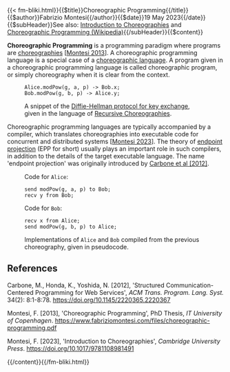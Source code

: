 <!-- --> {{< fm-bliki.html}}{{$title}}Choreographic Programming{{/title}}{{$author}}Fabrizio Montesi{{/author}}{{$date}}19 May 2023{{/date}}{{$subHeader}}See also: <a href="/introduction-to-choreographies">Introduction to Choreographies</a> and <a href="https://en.wikipedia.org/wiki/Choreographic_programming">Choreographic Programming (Wikipedia)</a>{{/subHeader}}{{$content}}

**Choreographic Programming** is a programming paradigm where programs are [choreographies](Choreographies) [[Montesi 2013](#M13p)].
A choreographic programming language is a special case of a [choreographic language](ChoreographicLanguage).
A program given in a choreographic programming language is called choreographic program, or simply choreography when it is clear from the context.

<figure class="bliki-figure">

```
Alice.modPow(g, a, p) -> Bob.x;
Bob.modPow(g, b, p) -> Alice.y;
```

<figcaption>

A snippet of the [Diffie-Hellman protocol for key exchange](https://en.wikipedia.org/wiki/Diffie%E2%80%93Hellman_key_exchange), given in the language of [Recursive Choreographies](ChoreographicLanguage#RecursiveChoreographies).
</figcaption>
</figure>

Choreographic programming languages are typically accompanied by a compiler, which translates choreographies into executable code for concurrent and distributed systems  [[Montesi 2023](#M23)]. The theory of [endpoint projection](EndpointProjection) (EPP for short) usually plays an important role in such compilers, in addition to the details of the target executable language.
The name 'endpoint projection' was originally introduced by [Carbone et al [2012]](#CHY12).

<figure class="bliki-figure">

<div class="row">
<div class="col-auto">

Code for `Alice`:
```
send modPow(g, a, p) to Bob;
recv y from Bob;
```
</div>
<div class="col-auto">

Code for `Bob`:
```
recv x from Alice;
send modPow(g, b, p) to Alice;
```
</div>
</div>

<figcaption>

Implementations of `Alice` and `Bob` compiled from the previous choreography, given in pseudocode.
</figcaption>
</figure>

<!--


Choreographic programming was formulated as a programming paradigm and prototyped in [[Montesi 2013](#M13p)].
Since the syntax of choreographies does not allow for mismatching send and receive actions, ... [Carbone and Montesi 2013]
Its theoretical foundations were inspired by earlier work on endpoint projection for message sequence charts and choreographies for web services. See [[Montesi 2023](#M23)] for a foundational introduction to the principles of [choreographic languages](ChoreographicLanguages) and endpoint projection.

## Implementations

- [Chor](https://www.chor-lang.org/). The first prototype of choreographic programming. Supports typing choreographic programs with [global types](ChoreographicLanguage#GlobalType).
- [Choral](https://www.choral-lang.org). An object-oriented choreographic programming language that supports higher-order choreographies and compiles to libraries in Java. Arguably the most applicable choreographic programming language so far.
- [AIOCJ](http://www.cs.unibo.it/projects/jolie/aiocj.html). A choreographic programming language that supports runtime adaptation. Compiles to code in the Jolie programming language.
- hacc. A partially-certified compilation pipeline from choreographies to several programming languages.
- HasChor. A library for choreographic programming in Haskell.


## Mechanisations

There exist several mechanisations of choreographic programming in theorem provers.

- A formalisation of [tail-recursive choreographies](ChoreographicLanguage#TailRecursiveChoreographies)

Core Choreographies.[15] A core theoretical model for choreographic programming. A mechanised implementation is available in Coq.[16][17]
Kalas.[18] A choreographic programming language with a verified compiler to CakeML.
Pirouette.[7] A mechanised choreographic programming language theory with higher-order procedures.

-->

## References
<a id="further-reading"></a>

<a id="CHY12"></a>Carbone, M., Honda, K., Yoshida, N. [2012],
'Structured Communication-Centered Programming for Web Services', _ACM Trans. Program. Lang. Syst._ 34(2): 8:1-8:78. <https://doi.org/10.1145/2220365.2220367>

<a id="M13p"></a>Montesi, F. [2013], 'Choreographic Programming', PhD Thesis, _IT University of Copenhagen_. <https://www.fabriziomontesi.com/files/choreographic-programming.pdf>

<a id="M23"></a>Montesi, F. [2023], 'Introduction to Choreographies', _Cambridge University Press_. <https://doi.org/10.1017/9781108981491>

<!-- --> {{/content}}{{/fm-bliki.html}}